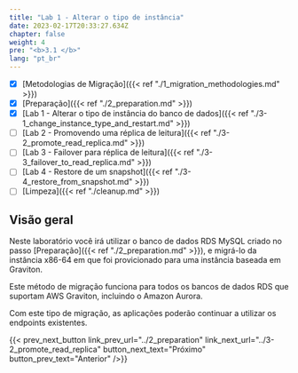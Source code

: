 ```yaml
---
title: "Lab 1 - Alterar o tipo de instância"
date: 2023-02-17T20:33:27.634Z
chapter: false
weight: 4
pre: "<b>3.1 </b>"
lang: "pt_br"
---
```


- [x] [Metodologias de Migração]({{< ref "./1_migration_methodologies.md" >}})
- [x] [Preparação]({{< ref "./2_preparation.md" >}})
- [x] [Lab 1 - Alterar o tipo de instância do banco de dados]({{< ref "./3-1_change_instance_type_and_restart.md" >}})
- [ ] [Lab 2 - Promovendo uma réplica de leitura]({{< ref "./3-2_promote_read_replica.md" >}})
- [ ] [Lab 3 - Failover para réplica de leitura]({{< ref "./3-3_failover_to_read_replica.md" >}})
- [ ] [Lab 4 - Restore de um snapshot]({{< ref "./3-4_restore_from_snapshot.md" >}})
- [ ] [Limpeza]({{< ref "./cleanup.md" >}})

## Visão geral

Neste laboratório você irá utilizar o banco de dados RDS MySQL criado no passo [Preparação]({{< ref "./2_preparation.md" >}}), e migrá-lo da instância x86-64 em que foi provicionado para uma instância baseada em Graviton.

Este método de migração funciona para todos os bancos de dados RDS que suportam AWS Graviton, incluindo o Amazon Aurora.

Com este tipo de migração, as aplicações poderão continuar a utilizar os endpoints existentes.


{{< prev_next_button link_prev_url="../2_preparation" link_next_url="../3-2_promote_read_replica" button_next_text="Próximo" button_prev_text="Anterior" />}}